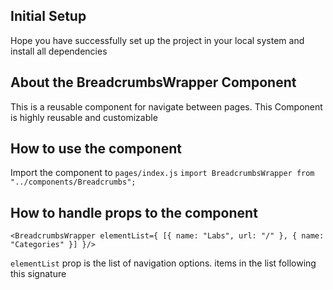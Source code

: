## Initial Setup

Hope you have successfully set up the project in your local system and install all dependencies

## About the BreadcrumbsWrapper Component

This is a reusable component for navigate between pages. This Component is highly reusable and customizable

## How to use the component

Import the component to `pages/index.js`
`import BreadcrumbsWrapper from "../components/Breadcrumbs";`

## How to handle props to the component

```
<BreadcrumbsWrapper elementList={ [{ name: "Labs", url: "/" }, { name: "Categories" }] }/>
```

`elementList` prop is the list of navigation options. items in the list following this signature
